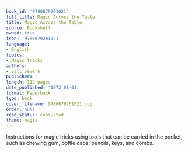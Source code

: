 ```yaml
---
book_id: '9780679201021'
full_title: Magic Across the Table
title: Magic Across the Table
source: Bookshelf
owned: true
isbn: '9780679201021'
language:
- English
topics:
- Magic tricks
authors:
- Bill Severn
publisher: ''
length: 112 pages
date_published: '1972-01-01'
format: Paperback
type: book
cover_filename: 9780679201021.jpg
order: null
read_status: consulted
theme: magic
---
```

Instructions for magic tricks using tools that can be carried in the pocket, such as chewing gum, bottle caps, pencils, keys, and combs.
